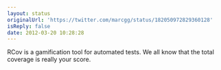 ```yaml
---
layout: status
originalUrl: 'https://twitter.com/marcgg/status/182050972829360128'
isReply: false
date: 2012-03-20 10:28:28
---
```


RCov is a gamification tool for automated tests. We all know that the total coverage is really your score.
